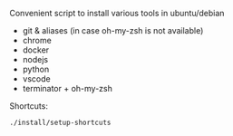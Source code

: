 Convenient script to install various tools in ubuntu/debian
- git & aliases (in case oh-my-zsh is not available)
- chrome
- docker
- nodejs
- python
- vscode
- terminator + oh-my-zsh

Shortcuts:

```bash
./install/setup-shortcuts
```

